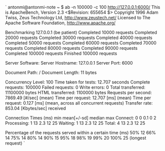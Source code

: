 `
antonmi@antonmi-note ~ $ ab -n 100000 -c 100 http://127.0.0.1:6000/
This is ApacheBench, Version 2.3 <$Revision: 655654 $>
Copyright 1996 Adam Twiss, Zeus Technology Ltd, http://www.zeustech.net/
Licensed to The Apache Software Foundation, http://www.apache.org/

Benchmarking 127.0.0.1 (be patient)
Completed 10000 requests
Completed 20000 requests
Completed 30000 requests
Completed 40000 requests
Completed 50000 requests
Completed 60000 requests
Completed 70000 requests
Completed 80000 requests
Completed 90000 requests
Completed 100000 requests
Finished 100000 requests


Server Software:
Server Hostname:        127.0.0.1
Server Port:            6000

Document Path:          /
Document Length:        11 bytes

Concurrency Level:      100
Time taken for tests:   12.707 seconds
Complete requests:      100000
Failed requests:        0
Write errors:           0
Total transferred:      11100000 bytes
HTML transferred:       1100000 bytes
Requests per second:    7869.49 [#/sec] (mean)
Time per request:       12.707 [ms] (mean)
Time per request:       0.127 [ms] (mean, across all concurrent requests)
Transfer rate:          853.04 [Kbytes/sec] received

Connection Times (ms)
              min  mean[+/-sd] median   max
Connect:        0    0   0.1      0       2
Processing:     1   13   2.3     12      25
Waiting:        1   13   2.3     12      25
Total:          4   13   2.3     12      25

Percentage of the requests served within a certain time (ms)
  50%     12
  66%     14
  75%     14
  80%     14
  90%     15
  95%     18
  98%     19
  99%     20
 100%     25 (longest request)
`